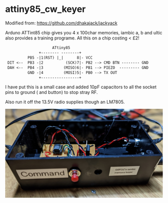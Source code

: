 # attiny85_cw_keyer

Modified from:  https://github.com/dhakajack/jackyack

Arduno ATTint85 chip gives you 4 x 100char memories, iambic a, b and ultic
also provides a training programe.  All this on a chip costing < £2!
  
  
                         ATtiny85               
                   +-------- --------+
              PB5 -|1(RST) |_|      8|- VCC
     DIT <--  PB3 -|2          (SCK)7|- PB2 --> CMD BTN -------- GND
     DAH <--  PB4 -|3         (MISO)6|- PB1 --> PIEZO  --------- GND   
              GND -|4         (MOSI)5|- PB0 --> TX OUT
                   +-----------------+

I have put this is a small case and added 10pF capacitors to all the socket pins to ground ( and button) to stop stray RF.

Also run it off the 13.5V radio supplies though an LM7805.

 ![Main Screem](https://github.com/sipsmi/attiny85_cw_keyer/blob/main/keyer.jpg?raw=true)
